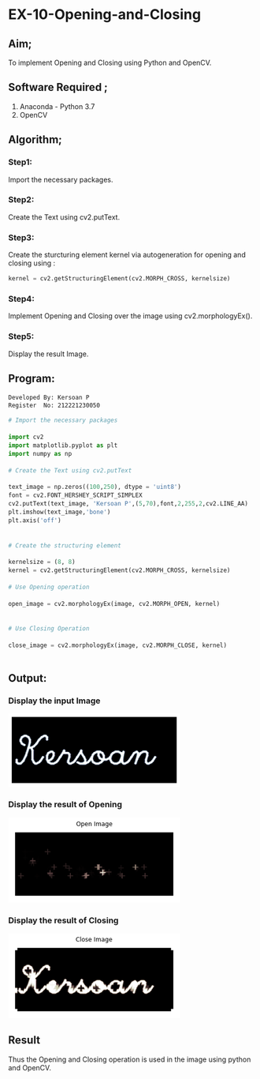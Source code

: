 # EX-10-Opening-and-Closing

## Aim;
To implement Opening and Closing using Python and OpenCV.

## Software Required ;
1. Anaconda - Python 3.7
2. OpenCV
## Algorithm;
### Step1:

Import the necessary packages.

### Step2:

Create the Text using cv2.putText.

### Step3:

Create the sturcturing element kernel via autogeneration for opening and closing using :
```Python
kernel = cv2.getStructuringElement(cv2.MORPH_CROSS, kernelsize)
```
### Step4:

Implement Opening and Closing over the image using cv2.morphologyEx().

### Step5:

Display the result Image.

## Program:
```
Developed By: Kersoan P
Register  No: 212221230050
```

``` Python
# Import the necessary packages

import cv2
import matplotlib.pyplot as plt
import numpy as np

# Create the Text using cv2.putText

text_image = np.zeros((100,250), dtype = 'uint8')
font = cv2.FONT_HERSHEY_SCRIPT_SIMPLEX
cv2.putText(text_image, 'Kersoan P',(5,70),font,2,255,2,cv2.LINE_AA)     
plt.imshow(text_image,'bone')
plt.axis('off')


# Create the structuring element

kernelsize = (8, 8)
kernel = cv2.getStructuringElement(cv2.MORPH_CROSS, kernelsize)

# Use Opening operation

open_image = cv2.morphologyEx(image, cv2.MORPH_OPEN, kernel)


# Use Closing Operation

close_image = cv2.morphologyEx(image, cv2.MORPH_CLOSE, kernel)



```
## Output:

### Display the input Image

![](input_image.png)

### Display the result of Opening

![](Openimage.png)

### Display the result of Closing

![](Closeimage.png)

## Result
Thus the Opening and Closing operation is used in the image using python and OpenCV.
